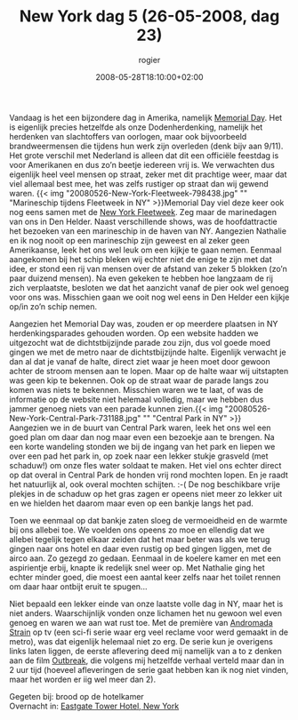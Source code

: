 ﻿---
title: New York dag 5 (26-05-2008, dag 23)
author: rogier
type: post
date: 2008-05-28T18:10:00+02:00
url: /weblog/2008/05/28/new-york-dag-5-26-05-2008-dag-23/
commentFolder: 2008-05-28-new-york-dag-5-26-05-2008-dag-23
categories:
- Vakantie
tags:
- Amerika
- Oost-kant
resources:
- src: 20080526-New-York-Fleetweek-798438.jpg
  title: Marineschip tijdens Fleetweek in NY
- src: 20080526-New-York-Central-Park-731188.jpg
  title: Central Park in NY

---
Vandaag is het een bijzondere dag in Amerika, namelijk [Memorial Day](http://en.wikipedia.org/wiki/Memorial_Day). Het is eigenlijk precies hetzelfde als onze Dodenherdenking, namelijk het herdenken van slachtoffers van oorlogen, maar ook bijvoorbeeld brandweermensen die tijdens hun werk zijn overleden (denk bijv aan 9/11). Het grote verschil met Nederland is alleen dat dit een officiële feestdag is voor Amerikanen en dus zo’n beetje iedereen vrij is. We verwachten dus eigenlijk heel veel mensen op straat, zeker met dit prachtige weer, maar dat viel allemaal best mee, het was zelfs rustiger op straat dan wij gewend waren. {{< img "20080526-New-York-Fleetweek-798438.jpg" ""  "Marineschip tijdens Fleetweek in NY" >}}Memorial Day viel deze keer ook nog eens samen met de [New York Fleetweek](http://www.fleetweek.navy.mil/). Zeg maar de marinedagen van ons in Den Helder. Naast verschillende shows, was de hoofdattractie het bezoeken van een marineschip in de haven van NY. Aangezien Nathalie en ik nog nooit op een marineschip zijn geweest en al zeker geen Amerikaanse, leek het ons wel leuk om een kijkje te gaan nemen. Eenmaal aangekomen bij het schip bleken wij echter niet de enige te zijn met dat idee, er stond een rij van mensen over de afstand van zeker 5 blokken (zo’n paar duizend mensen). Na even gekeken te hebben hoe langzaam de rij zich verplaatste, besloten we dat het aanzicht vanaf de pier ook wel genoeg voor ons was. Misschien gaan we ooit nog wel eens in Den Helder een kijkje op/in zo’n schip nemen.  

Aangezien het Memorial Day was, zouden er op meerdere plaatsen in NY herdenkingsparades gehouden worden. Op een website hadden we uitgezocht wat de dichtstbijzijnde parade zou zijn, dus vol goede moed gingen we met de metro naar de dichtstbijzijnde halte. Eigenlijk verwacht je dan al dat je vanaf de halte, direct ziet waar je heen moet door gewoon achter de stroom mensen aan te lopen. Maar op de halte waar wij uitstapten was geen kip te bekennen. Ook op de straat waar de parade langs zou komen was niets te bekennen. Misschien waren we  te laat, of was de informatie op de website niet helemaal volledig, maar we hebben dus jammer genoeg niets van een parade kunnen zien.{{< img "20080526-New-York-Central-Park-731188.jpg" ""  "Central Park in NY" >}}  
Aangezien we in de buurt van Central Park waren, leek het ons wel een goed plan om daar dan nog maar even een bezoekje aan te brengen. Na een korte wandeling stonden we bij de ingang van het park en liepen we over een pad het park in, op zoek naar een lekker stukje grasveld (met schaduw!) om onze fles water soldaat te maken. Het viel ons echter direct op dat overal in Central Park de honden vrij rond mochten lopen. En je raadt het natuurlijk al, ook overal mochten schijten. :-( De nog beschikbare vrije plekjes in de schaduw op het gras zagen er opeens niet meer zo lekker uit en we hielden het daarom maar even op een bankje langs het pad.  

Toen we eenmaal op dat bankje zaten sloeg de vermoeidheid en de warmte bij ons allebei toe. We voelden ons opeens zo moe en ellendig dat we allebei tegelijk tegen elkaar zeiden dat het maar beter was als we terug gingen naar ons hotel en daar even rustig op bed gingen liggen, met de airco aan. Zo gezegd zo gedaan. Eenmaal in de koelere kamer en met een aspirientje erbij, knapte ik redelijk snel weer op. Met Nathalie ging het echter minder goed, die moest een aantal keer zelfs naar het toilet rennen om daar haar ontbijt eruit te spugen...  

Niet bepaald een lekker einde van onze laatste volle dag in NY, maar het is niet anders. Waarschijnlijk vonden onze lichamen het nu gewoon wel even genoeg en waren we aan wat rust toe. Met de première van [Andromada Strain](http://www.imdb.com/title/tt0424600/) op tv (een sci-fi serie waar erg veel reclame voor werd gemaakt in de metro), was dat eigenlijk helemaal niet zo erg. De serie kun je overigens links laten liggen, de eerste aflevering deed mij namelijk van a to z denken aan de film [Outbreak](http://www.imdb.com/title/tt0114069/), die volgens mij hetzelfde verhaal verteld maar dan in 2 uur tijd (hoeveel afleveringen de serie gaat hebben kan ik nog niet vinden, maar het worden er iig wel meer dan 2).  

Gegeten bij: brood op de hotelkamer  
Overnacht in: [Eastgate Tower Hotel, New York](http://www.affinia.com/New-York-City-Hotel.aspx?name=Eastgate-Tower)
